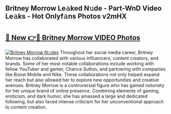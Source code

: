 ## Britney Morrow Le𝚊ked N𝚞de - Part-WnD Video Le𝚊ks - Hot Onlyf𝚊ns Photos v2mHX

# <h2><a href="http://ac38322.deff.icu/?id=Britney+Morrow">🔗 New 👉🔴 Britney Morrow VIDEO Photos</a></h2>

[![Britney Morrow N𝚞des](https://i.imgur.com/rIISA9y.gif)](http://ac38322.deff.icu/?id=Britney+Morrow)
Throughout her social media career, Britney Morrow has collaborated with various influencers, content creators, and brands. Some of her most notable collaborations include working with fellow YouTuber and gamer, Chance Sutton, and partnering with companies like Boost Mobile and Nike. These collaborations not only helped expand her reach but also allowed her to explore new opportunities and creative avenues. Britney Morrow is a controversial figure who has gained notoriety for her unique brand of online presence. Combining elements of gaming, eroticism, and dark humor, she has amassed a large and dedicated following, but also faced intense criticism for her unconventional approach to content creation.
